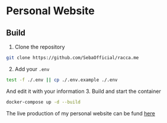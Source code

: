 # Personal Website

## Build

1. Clone the repository

```bash
git clone https://github.com/SebaOfficial/racca.me
```

2. Add your `.env`

```bash
test -f ./.env || cp ./.env.example ./.env
```

And edit it with your information 3. Build and start the container

```bash
docker-compose up -d --build
```

The live production of my personal website can be fund [here](https://racca.me)
